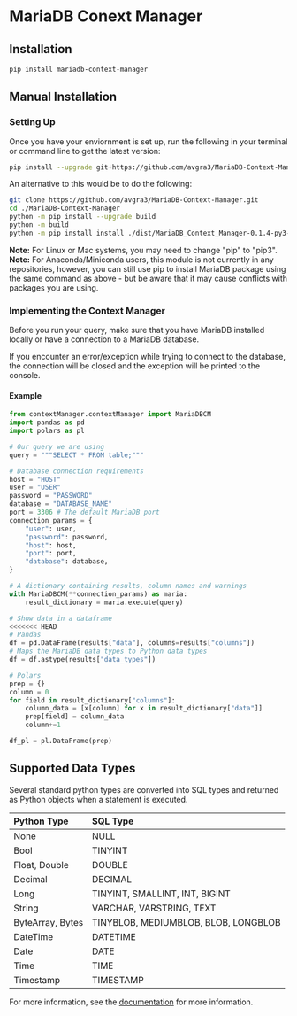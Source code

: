 # MariaDB Conext Manager

## Installation

```bash
pip install mariadb-context-manager
```

## Manual Installation

### Setting Up

Once you have your enviornment is set up, run the following in your terminal or command line to get the latest version:

```bash
pip install --upgrade git+https://github.com/avgra3/MariaDB-Context-Manager.git
```

An alternative to this would be to do the following:

```bash
git clone https://github.com/avgra3/MariaDB-Context-Manager.git
cd ./MariaDB-Context-Manager
python -m pip install --upgrade build
python -m build
python -m pip install install ./dist/MariaDB_Context_Manager-0.1.4-py3-none-any.whl
```

__Note:__ For Linux or Mac systems, you may need to change "pip" to "pip3".
__Note:__ For Anaconda/Miniconda users, this module is not currently in any repositories, however, you can still use pip to install MariaDB package using the same command as above - but be aware that it may cause conflicts with packages you are using.

### Implementing the Context Manager

Before you run your query, make sure that you have MariaDB installed locally or have a connection to a MariaDB database.

If you encounter an error/exception while trying to connect to the database, the connection will be closed and the exception will be printed to the console.

#### Example

```python
from contextManager.contextManager import MariaDBCM
import pandas as pd
import polars as pl

# Our query we are using
query = """SELECT * FROM table;"""

# Database connection requirements
host = "HOST"
user = "USER"
password = "PASSWORD"
database = "DATABASE_NAME"
port = 3306 # The default MariaDB port
connection_params = {
    "user": user,
    "password": password,
    "host": host,
    "port": port,
    "database": database,
}

# A dictionary containing results, column names and warnings
with MariaDBCM(**connection_params) as maria:
    result_dictionary = maria.execute(query)

# Show data in a dataframe
<<<<<<< HEAD
# Pandas
df = pd.DataFrame(results["data"], columns=results["columns"])
# Maps the MariaDB data types to Python data types
df = df.astype(results["data_types"])

# Polars
prep = {}
column = 0
for field in result_dictionary["columns"]:
    column_data = [x[column] for x in result_dictionary["data"]]
    prep[field] = column_data
    column+=1

df_pl = pl.DataFrame(prep)
```

## Supported Data Types

Several standard python types are converted into SQL types and returned as Python objects when a statement is executed.

| Python Type | SQL Type |
|:--- | :--- |
| None | NULL |
| Bool | TINYINT |
| Float, Double | DOUBLE |
| Decimal | DECIMAL |
| Long | TINYINT, SMALLINT, INT, BIGINT |
| String | VARCHAR, VARSTRING, TEXT |
| ByteArray, Bytes | TINYBLOB, MEDIUMBLOB, BLOB, LONGBLOB |
| DateTime | DATETIME |
| Date | DATE |
| Time | TIME |
| Timestamp | TIMESTAMP |

For more information, see the [documentation](https://mariadb-corporation.github.io/mariadb-connector-python/usage.html) for more information.
